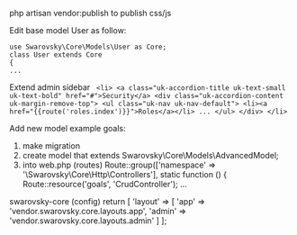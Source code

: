 php artisan vendor:publish
to publish css/js 



Edit base model User as follow:

    use Swarovsky\Core\Models\User as Core;                               
    class User extends Core
    {
    ...



Extend admin sidebar
` <li>
        <a class="uk-accordion-title uk-text-small uk-text-bold" href="#">Security</a>
        <div class="uk-accordion-content uk-margin-remove-top">
            <ul class="uk-nav uk-nav-default">
                <li><a href="{{route('roles.index')}}">Roles</a></li>
                ...
            </ul>
        </div>
    </li>`
        
Add new model example goals:
1. make migration
2. create model that extends Swarovsky\Core\Models\AdvancedModel;
3. into web.php (routes)
    Route::group(['namespace' => '\Swarovsky\Core\Http\Controllers'], static function () {
            Route::resource('goals', 'CrudController');
            ...


swarovsky-core (config)
return [
    'layout' => [
        'app' => 'vendor.swarovsky.core.layouts.app',
        'admin' => 'vendor.swarovsky.core.layouts.admin'
    ]
];

